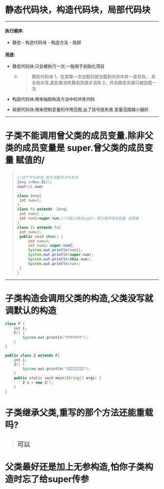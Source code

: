 #  静态代码块，构造代码块，局部代码块

---

#### 执行顺序:

* 静态 - 构造代码块 - 构造方法 - 局部

#### 用途:

* 静态代码块:只会被执行一次,一般用于初始化项目

  * > 静态代码块
    > 1，在类第一次加载时就加载到内存中并一直驻存，
    > 并全局共享,直到类消失静态资源才消失
    > 2，并且静态资源只被加载一次
  
* 构造代码块:用来抽取构造方法中的共性代码

* 局部代码块:用来控制变量的作用范围,出了括号就失效.变量范围越小越好.

-----

# 子类不能调用曾父类的成员变量.除非父类的成员变量是 super.曾父类的成员变量 赋值的/

> ```java
> 
> //这个不叫多态.有方法重写才叫多态
> Zeng z=New Zi(); 
> sout(zi.num)
>     
> class Zeng{
>  int num=1;
> }
> class Fu extends  Zeng{
>  int num=2 ;
>  int num2=super.num;//只能父类也super.曾父类的成员变量 去赋值
> }
> class Zi extends Fu{
>  int num=3;
>  public void show() {
>      int num=4;
>      int num2= super.num2;
>      System.out.println(num2);
>      System.out.println(super.num);
>      System.out.println(this.num);
>      System.out.println(num);
>  }
> }
> ```

---

# 子类构造会调用父类的构造,父类没写就调默认的构造

```java
class F {
    int i;
    F() {
        System.out.println("FFFFFFF");
    }
}

public class Z extends F{
    int i;
    Z() {
        System.out.println("ZZZZZZZZ");
    }
    public static void main(String[] args) {
        Z z = new Z();
    }
}
```

# 子类继承父类,重写的那个方法还能重载吗?

> ## 可以

# 父类最好还是加上无参构造,怕你子类构造时忘了给super传参



